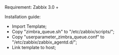Requirement: Zabbix 3.0 +

Installation guide:

- Import Template;
- Copy "zimbra_queue.sh" to "/etc/zabbix/scripts/";
- Copy "userparameter_zimbra_queue.conf" to "/etc/zabbix/zabbix_agentd.d/";
- Link template to host;
